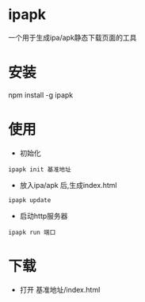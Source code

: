 # ipapk
一个用于生成ipa/apk静态下载页面的工具

# 安装
npm install -g ipapk

# 使用
+ 初始化
```
ipapk init 基准地址     
```
+ 放入ipa/apk 后,生成index.html
```
ipapk update     
```
+ 启动http服务器
```
ipapk run 端口     
```

# 下载
+ 打开 基准地址/index.html
